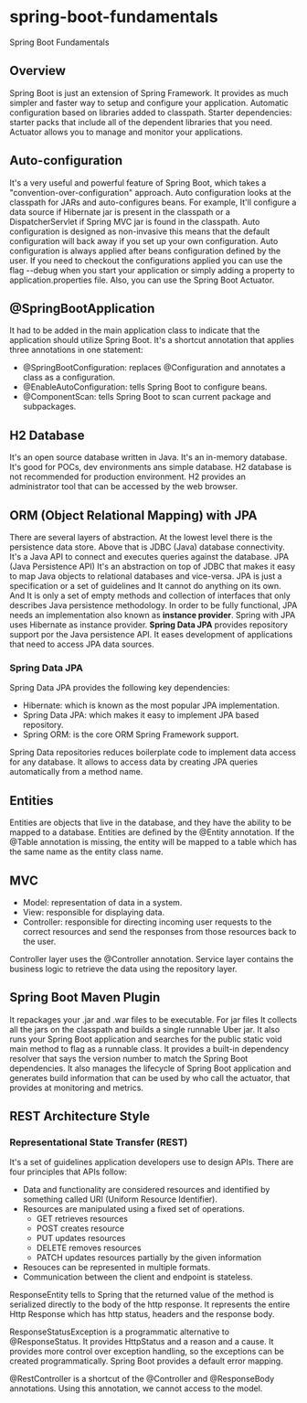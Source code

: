 # spring-boot-fundamentals
Spring Boot Fundamentals

## Overview
Spring Boot is just an extension of Spring Framework. It provides as much simpler and faster way to setup and configure 
your application. Automatic configuration based on libraries added to classpath.
Starter dependencies: starter packs that include all of the dependent libraries that you need. 
Actuator allows you to manage and monitor your applications.

## Auto-configuration
It's a very useful and powerful feature of Spring Boot, which takes a "convention-over-configuration" approach.
Auto configuration looks at the classpath for JARs and auto-configures beans. For example, It'll configure a data source
if Hibernate jar is present in the classpath or a DispatcherServlet if Spring MVC jar is found in the classpath.
Auto configuration is designed as non-invasive this means that the default configuration will back away if you set up 
your own configuration. Auto configuration is always applied after beans configuration defined by the user.
If you need to checkout the configurations applied you can use the flag --debug when you start your application or simply 
adding a property to application.properties file. Also, you can use the Spring Boot Actuator.

## @SpringBootApplication
It had to be added in the main application class to indicate that the application should utilize Spring Boot.
It's a shortcut annotation that applies three annotations in one statement:
- @SpringBootConfiguration: replaces @Configuration and annotates a class as a configuration.
- @EnableAutoConfiguration: tells Spring Boot to configure beans.
- @ComponentScan: tells Spring Boot to scan current package and subpackages.

## H2 Database
It's an open source database written in Java. It's an in-memory database. It's good for POCs, dev environments ans 
simple database. H2 database is not recommended for production environment. H2 provides an administrator tool that can 
be accessed by the web browser.

## ORM (Object Relational Mapping) with JPA
There are several layers of abstraction. At the lowest level there is the persistence data store. Above that is JDBC 
(Java) database connectivity. It's a Java API to connect and executes queries against the database. 
JPA (Java Persistence API) It's an abstraction on top of JDBC that makes it easy to map Java objects to relational 
databases and vice-versa. JPA is just a specification or a set of guidelines and It cannot do anything on its own. 
And It is only a set of empty methods and collection of interfaces that only describes Java persistence methodology.
In order to be fully functional, JPA needs an implementation also known as **instance provider**. Spring with JPA uses 
Hibernate as instance provider. **Spring Data JPA** provides repository support por the Java persistence API. It eases 
development of applications that need to access JPA data sources. 

### Spring Data JPA
Spring Data JPA provides the following key 
dependencies:
- Hibernate: which is known as the most popular JPA implementation.
- Spring Data JPA: which makes it easy to implement JPA based repository.
- Spring ORM: is the core ORM Spring Framework support.  

Spring Data repositories reduces boilerplate code to implement data access for any database. It allows to access data 
by creating JPA queries automatically from a method name.

## Entities
Entities are objects that live in the database, and they have the ability to be mapped to a database.
Entities are defined by the @Entity annotation. If the @Table annotation is missing, the entity will be mapped to 
a table which has the same name as the entity class name. 

## MVC
- Model: representation of data in a system.
- View: responsible for displaying data.
- Controller: responsible for directing incoming user requests to the correct resources and send the responses from 
those resources back to the user.

Controller layer uses the @Controller annotation.
Service layer contains the business logic to retrieve the data using the repository layer.  

## Spring Boot Maven Plugin
It repackages your .jar and .war files to be executable. For jar files It collects all the jars on the classpath 
and builds a single runnable Uber jar. It also runs your Spring Boot application and searches for the public static void
main method to flag as a runnable class. It provides a built-in dependency resolver that says the version number 
to match the Spring Boot dependencies. It also manages the lifecycle of Spring Boot application and generates build 
information that can be used by who call the actuator, that provides at monitoring and metrics.

## REST Architecture Style
### Representational State Transfer (REST)
It's a set of guidelines application developers use to design APIs. There are four principles that APIs follow:
- Data and functionality are considered resources and identified by something called URI (Uniform Resource Identifier).
- Resources are manipulated using a fixed set of operations.
    - GET retrieves resources
    - POST creates resource
    - PUT updates resources
    - DELETE removes resources
    - PATCH updates resources partially by the given information
- Resouces can be represented in multiple formats.
- Communication between the client and endpoint is stateless.

ResponseEntity tells to Spring that the returned value of the method is serialized directly to the body of the http 
response. It represents the entire Http Response which has http status, headers and the response body.

ResponseStatusException is a programmatic alternative to @ResponseStatus. It provides HttpStatus and a reason and a 
cause. It provides more control over exception handling, so the exceptions can be created programmatically. 
Spring Boot provides a default error mapping. 

@RestController is a shortcut of the @Controller and @ResponseBody annotations. Using this annotation, we cannot access 
to the model. 